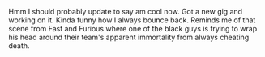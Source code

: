 Hmm I should probably update to say am cool now. Got a new gig and working on it. Kinda funny how I always bounce back. Reminds me of that scene from Fast and Furious where one of the black guys is trying to wrap his head around their team's apparent immortality from always cheating death.